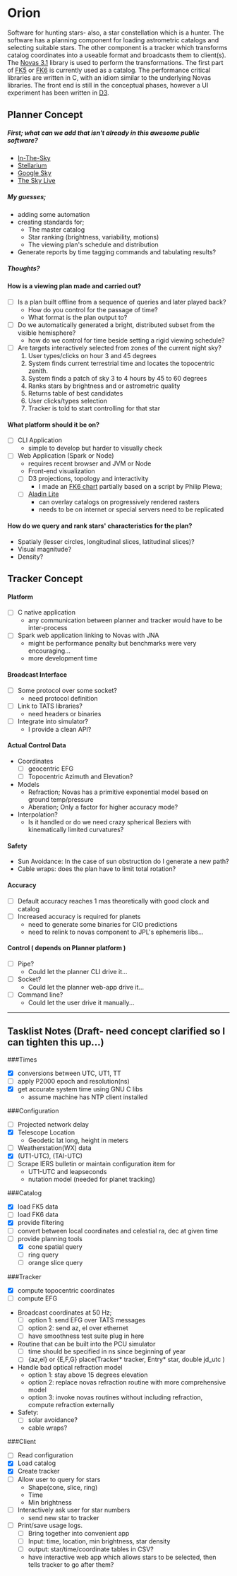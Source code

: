 # Orion

Software for hunting stars- also, a star constellation which is a hunter.
The software has a planning component for loading astrometric catalogs and selecting suitable stars.
The other component is a tracker which transforms catalog coordinates into a useable format and broadcasts them to client(s).
The [Novas 3.1](http://aa.usno.navy.mil/software/novas/novas_info.php) library is used to perform the transformations.
The first part of [FK5](http://www-kpno.kpno.noao.edu/Info/Caches/Catalogs/FK5/fk5.html) or [FK6](http://cdsarc.u-strasbg.fr/viz-bin/Cat?I/264) is currently used as a catalog.
The performance critical libraries are written in C, with an idiom similar to the underlying Novas libraries.
The front end is still in the conceptual phases, however a UI experiment has been written in [D3](https://d3js.org/).  

## Planner Concept

##### First; what can we add that isn't already in this awesome public software?

  - [In-The-Sky](https://in-the-sky.org/skymap.php)
  - [Stellarium](http://stellarium.org/)
  - [Google Sky](https://www.google.com/sky/)
  - [The Sky Live](https://theskylive.com/)
  
##### My guesses;

- adding some automation
- creating standards for;
    - The master catalog
    - Star ranking (brightness, variability, motions)
    - The viewing plan's schedule and distribution
- Generate reports by time tagging commands and tabulating results?
 
##### Thoughts?

#### How is a viewing plan made and carried out?

- [ ] Is a plan built offline from a sequence of queries and later played back?
    - How do you control for the passage of time?
    - What format is the plan output to?
- [ ] Do we automatically generated a bright, distributed subset from the visible hemisphere?
    - how do we control for time beside setting a rigid viewing schedule?
- [ ] Are targets interactively selected from zones of the current night sky?
    1. User types/clicks on hour 3 and 45 degrees
    2. System finds current terrestrial time and locates the topocentric zenith. 
    3. System finds a patch of sky 3 to 4 hours by 45 to 60 degrees
    4. Ranks stars by brightness and or astrometric quality
    5. Returns table of best candidates
    6. User clicks/types selection
    7. Tracker is told to start controlling for that star

#### What platform should it be on?

- [ ] CLI Application
    - simple to develop but harder to visually check
- [ ] Web Application (Spark or Node)
    - requires recent browser and JVM or Node
    - Front-end visualization
    - [ ] D3 projections, topology and interactivity
        - I made an [FK6 chart](https://caseyshields.github.io/starlog/index.html) partially based on a script by Philip Plewa;
    - [ ] [Aladin Lite](http://aladin.u-strasbg.fr/AladinLite/)
        - can overlay catalogs on progressively rendered rasters 
        - needs to be on internet or special servers need to be replicated
   
#### How do we query and rank stars' characteristics for the plan?

- Spatialy (lesser circles, longitudinal slices, latitudinal slices)?
- Visual magnitude?
- Density?

## Tracker Concept

#### Platform

- [ ] C native application
    - any communication between planner and tracker would have to be inter-process 
- [ ] Spark web application linking to Novas with JNA
    - might be performance penalty but benchmarks were very encouraging...
    - more development time

#### Broadcast Interface

- [ ] Some protocol over some socket?
    - need protocol definition
- [ ] Link to TATS libraries?
    - need headers or binaries
- [ ] Integrate into simulator?
    - I provide a clean API?

#### Actual Control Data

- Coordinates
    - [ ] geocentric EFG
    - [ ] Topocentric Azimuth and Elevation?
- Models
    - Refraction; Novas has a primitive exponential model based on ground temp/pressure
    - Aberation; Only a factor for higher accuracy mode?
- Interpolation?
    - Is it handled or do we need crazy spherical Beziers with kinematically limited curvatures?
    
#### Safety

- Sun Avoidance: In the case of sun obstruction do I generate a new path?
- Cable wraps: does the plan have to limit total rotation? 

#### Accuracy

- [ ] Default accuracy reaches 1 mas theoretically with good clock and catalog
- [ ] Increased accuracy is required for planets
    - need to generate some binaries for CIO predictions
    - need to relink to novas component to JPL's ephemeris libs...
      
#### Control ( depends on Planner platform )

- [ ] Pipe?
    - Could let the planner CLI drive it...
- [ ] Socket?
    -  Could let the planner web-app drive it...
- [ ] Command line?
    - Could let the user drive it manually...

__________________________________________________

## Tasklist Notes (Draft- need concept clarified so I can tighten this up...)

###Times

- [X] conversions between UTC, UT1, TT
- [ ] apply P2000 epoch and resolution(ns)
- [X] get accurate system time using GNU C libs
    - assume machine has NTP client installed

###Configuration

- [ ] Projected network delay
- [X] Telescope Location
    - Geodetic lat long, height in meters
- [ ] Weatherstation(WX) data
- [X] (UT1-UTC), (TAI-UTC)
- [ ] Scrape IERS bulletin or maintain configuration item for
    - UT1-UTC and leapseconds
    - nutation model (needed for planet tracking)

###Catalog

- [X] load FK5 data
- [ ] load FK6 data
- [X] provide filtering
- [ ] convert between local coordinates and celestial ra, dec at given time
- [ ] provide planning tools
    - [X] cone spatial query
    - [ ] ring query
    - [ ] orange slice query

###Tracker

- [X] compute topocentric coordinates
- [ ] compute EFG
- Broadcast coordinates at 50 Hz;
    - [ ] option 1: send EFG over TATS messages
    - [ ] option 2: send az, el over ethernet
    - [ ] have smoothness test suite plug in here
- Routine that can be built into the PCU simulator
    - [ ] time should be specified in ns since beginning of year
    - [ ] {az,el} or {E,F,G} place(Tracker* tracker, Entry* star, double jd_utc )
- Handle bad optical refraction model
    - option 1: stay above 15 degrees elevation
    - option 2: replace novas refraction routine with more comprehensive model
    - option 3: invoke novas routines without including refraction, compute refraction externally
- Safety:
    - [ ] solar avoidance? 
    - cable wraps?
  

###Client

- [ ] Read configuration
- [X] Load catalog
- [X] Create tracker
- [ ] Allow user to query for stars
    - Shape(cone, slice, ring)
    - Time
    - Min brightness
- [ ] Interactively ask user for star numbers
    - send new star to tracker
- [ ] Print/save usage logs.
    - [ ] Bring together into convenient app
    - [ ] Input: time, location, min brightness, star density
    - [ ] output: star/time/coordinate tables in CSV?
    - have interactive web app which allows stars to be selected, then tells tracker to go after them?